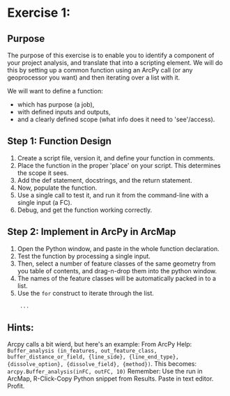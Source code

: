 # Exercise 1:

## Purpose
The purpose of this exercise is to enable you to identify a component of your project analysis, and translate that into a scripting element.
We will do this by setting up a common function using an ArcPy call (or any geoprocessor you want) and then iterating over a list with it.

We will want to define a function:
- which has purpose (a job),
- with defined inputs and outputs,
- and a clearly defined scope (what info does it need to 'see'/access).

## Step 1:  Function Design
1. Create a script file, version it, and define your function in comments.
2. Place the function in the proper 'place' on your script.  This determines the scope it sees.
3. Add the def statement, docstrings, and the return statement.
4. Now, populate the function.
5. Use a single call to test it, and run it from the command-line with a single input (a FC).
6. Debug, and get the function working correctly.
##  Step 2: Implement in ArcPy in ArcMap
1. Open the Python window, and paste in the whole function declaration.
2. Test the function by processing a single input.
3. Then, select a number of feature classes of the same geometry from you table of contents, and drag-n-drop them into the python window.
4. The names of the feature classes will be automatically packed in to a list.
5. Use the ```for``` construct to iterate through the list.
``` for items in listFC:
    ...
```

## Hints:
Arcpy calls a bit wierd, but here's an example:
From ArcPy Help:  ```Buffer_analysis (in_features, out_feature_class, buffer_distance_or_field, {line_side}, {line_end_type}, {dissolve_option}, {dissolve_field}, {method})```.
This becomes:   ```arcpy.Buffer_analysis(inFC, outFC, 10)```
Remember:  Use the run in ArcMap, R-Click-Copy Python snippet from Results.
Paste in text editor.  Profit.
